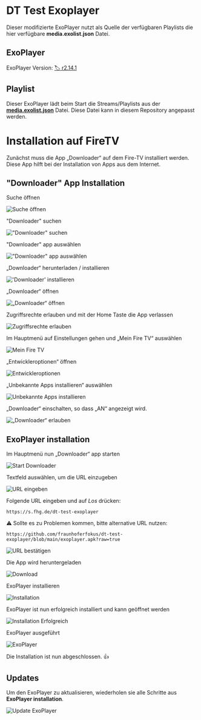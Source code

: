 # DT Test Exoplayer
Dieser modifizierte ExoPlayer nutzt als Quelle der verfügbaren Playlists die hier verfügbare **media.exolist.json** Datei.

## ExoPlayer
ExoPlayer Version: [:label: r2.14.1](https://github.com/google/ExoPlayer/tree/r2.14.1)

## Playlist
Dieser ExoPlayer lädt beim Start die Streams/Playlists aus der [**media.exolist.json**](https://github.com/fraunhoferfokus/dt-test-exoplayer/blob/main/media.exolist.json) Datei. Diese Datei kann in diesem Repository angepasst werden.

# Installation auf FireTV

Zunächst muss die App „Downloader“ auf dem Fire-TV installiert werden. Diese App hilft bei der Installation von Apps aus dem Internet.

## "Downloader" App Installation
Suche öffnen

![Suche öffnen](/screenshots/1_Search.png?raw=true)

"Downloader" suchen

!["Downloader" suchen](/screenshots/2_Search_Downloader.png?raw=true)

"Downloader" app auswählen

!["Downloader" app auswählen](/screenshots/3_Select_Downloader.png?raw=true)

„Downloader“ herunterladen / installieren

!['Downloader' installieren](/screenshots/4_Install_Downloader.png?raw=true)

„Downloader“ öffnen

![„Downloader“ öffnen](/screenshots/5_Launch_Downloader.png?raw=true)

Zugriffsrechte erlauben und mit der Home Taste die App verlassen

![Zugriffsrechte erlauben](/screenshots/6_Downloader_Allow_Rights.png?raw=true)

Im Hauptmenü auf Einstellungen gehen und „Mein Fire TV“ auswählen

![Mein Fire TV](/screenshots/7_Mein_FireTV.png?raw=true "'Downloader' suchen")

„Entwickleroptionen“ öffnen

![Entwickleroptionen](/screenshots/8_Entwickleroptionen.png?raw=true)

„Unbekannte Apps installieren“ auswählen

![Unbekannte Apps installieren](/screenshots/9_Unbekannte_Apps_installieren.png?raw=true)

„Downloader“ einschalten, so dass „AN“ angezeigt wird.

![„Downloader“ erlauben](/screenshots/10_Downloader_eingeschaltet.png?raw=true)


## ExoPlayer installation

Im Hauptmenü nun „Downloader“ app starten

![Start Downloader](/screenshots/11_Downloader_app_starten.png?raw=true)

Textfeld auswählen, um die URL einzugeben

![URL eingeben](/screenshots/12_URL_eingeben.png?raw=true)

Folgende URL eingeben und auf *Los* drücken:

`https://s.fhg.de/dt-test-exoplayer`

:warning:  Sollte es zu Problemen kommen, bitte alternative URL nutzen:

`https://github.com/fraunhoferfokus/dt-test-exoplayer/blob/main/exoplayer.apk?raw=true`

![URL bestätigen](/screenshots/13_URL_bestatigen.png?raw=true)

Die App wird heruntergeladen

![Download](/screenshots/14_Download_der_App.png?raw=true)


ExoPlayer installieren

![Installation](/screenshots/15_Zugriffsrechte.png?raw=true)


ExoPlayer ist nun erfolgreich installiert und kann geöffnet werden

![Installation Erfolgreich](/screenshots/16_App_installiert.png?raw=true)


ExoPlayer ausgeführt

![ExoPlayer](/screenshots/17_Exoplayer.png?raw=true)


Die Installation ist nun abgeschlossen. :+1: 


## Updates

Um den ExoPlayer zu aktualisieren, wiederholen sie alle Schritte aus **ExoPlayer installation**.

![Update ExoPlayer](/screenshots/18_Update_installieren.png?raw=true)
